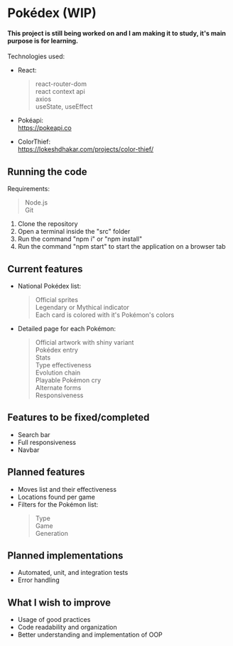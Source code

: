 # Pokédex (WIP)

#### This project is still being worked on and I am making it to study, it's main purpose is for learning.

Technologies used:

- React:

  > react-router-dom  
  > react context api  
  > axios  
  > useState, useEffect

- Pokéapi:  
   https://pokeapi.co
- ColorThief:  
   https://lokeshdhakar.com/projects/color-thief/

## Running the code

Requirements:

> Node.js  
> Git

1. Clone the repository
2. Open a terminal inside the "src" folder
3. Run the command "npm i" or "npm install"
4. Run the command "npm start" to start the application on a browser tab

## Current features

- National Pokédex list:
  > Official sprites  
  > Legendary or Mythical indicator  
  > Each card is colored with it's Pokémon's colors
- Detailed page for each Pokémon:
  > Official artwork with shiny variant  
  > Pokédex entry  
  > Stats  
  > Type effectiveness  
  > Evolution chain  
  > Playable Pokémon cry  
  > Alternate forms  
  > Responsiveness

## Features to be fixed/completed

- Search bar
- Full responsiveness
- Navbar

## Planned features

- Moves list and their effectiveness
- Locations found per game
- Filters for the Pokémon list:
  > Type  
  > Game  
  > Generation

## Planned implementations

- Automated, unit, and integration tests
- Error handling

## What I wish to improve

- Usage of good practices
- Code readability and organization
- Better understanding and implementation of OOP
